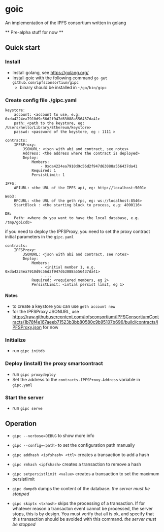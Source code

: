 # goic

An implementation of the IPFS consortium written in golang

** Pre-alpha stuff for now **

## Quick start

### Install 

- Install golang, see https://golang.org/
- Install goic with the following command `go get github.com/ipfsconsortium/gipc`
  - binary should be installed in `~/go/bin/gipc`

### Create config file ./gipc.yaml

```
keystore:
    account: <account to use, e.g: 0xda4224ea7910d9c56d2f947d63088a556437da41>
    path: <path to the keystore, eg: /Users/hello/Library/Ethereum/keystore>
    passwd: <password of the keystore, eg : 1111 >

contracts:
    IPFSProxy:
        JSONURL: <json with abi and contract, see notes> 
        Address: <the address where the contract is deployed>
        Deploy:
            Members:
                - 0xda4224ea7910d9c56d2f947d63088a556437da41
            Required: 1
            PersistLimit: 1

IPFS:
    APIURL: <the URL of the IPFS api, eg: http://localhost:5001>

Web3:
    RPCURL: <the URL of the geth rpc, eg: ws://localhost:8546>
    StartBlock : <the starting block to process, e.g: 4090116>

DB:
    Path: <where do you want to have the local database, e.g. /tmp/goicdb>
```

if you need to deploy the IPFSProxy, you need to set the proxy contract initial parameters in the `gipc.yaml`

```
contracts:
    IPFSProxy:
        JSONURL: <json with abi and contract, see notes> 
        Deploy:
            Members:
                - <initial member 1, e.g. 0xda4224ea7910d9c56d2f947d63088a556437da41>
                - ...
            Required: <requiered members, eg 2>
            PersistLimit: <intial persist limit, eg 1>
```

#### Notes
- to create a keystore you can use `geth account new`
- for the IPFSProxy JSONURL, use https://raw.githubusercontent.com/ipfsconsortium/IPFSConsortiumContracts/1b78f4e167aeeb71523b3bb80580c9b95107b696/build/contracts/IPFSProxy.json for now

### Initialize

- run `gipc initdb`

### Deploy (install) the proxy smartcontract

- run `gipc proxydeploy`
- Set the address to the `contracts.IPFSProxy.Address` variable in `gipc.yaml`

### Start the server

- run `gipc serve`

## Operation

- `gipc --verbose=DEBUG` to show more info
- `gipc --config=<path>` to set the configuration path manually

- `gipc addhash <ipfshash> <ttl>` creates a transaction to add a hash
- `gipc rmhash <ipfshash>` creates a transaction to remove a hash
- `gipc setpersistlimit <value>` creates a transaction to set the maximum persistlimit

- `gipc dumpdb` dumps the content of the database. *the server must be stopped*
- `gipc skiptx <txhash>` skips the processing of a transaction. If for whatever reason a transacton event cannot be processed, the server stops, this is by design. You must verify that all is ok, and specify that this transaction should be avoided with this command. *the server must be stopped*






